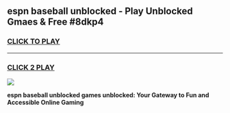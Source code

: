 
## espn baseball unblocked - Play Unblocked Gmaes & Free #8dkp4
<h3>
<a href="https://news.freeplayer.one?title=espn_baseball_unblocked&ref=03M">CLICK TO PLAY</a></h3>
<hr>

<h3>
<a href="https://news.freeplayer.one?title=espn_baseball_unblocked&ref=03M">CLICK 2 PLAY</a>
  
</h3>

<a href="https://news.freeplayer.one?title=espn_baseball_unblocked&ref=03M"><img src="https://clearcache.store/games.png"></a>


**espn baseball unblocked games unblocked: Your Gateway to Fun and Accessible Online Gaming**
